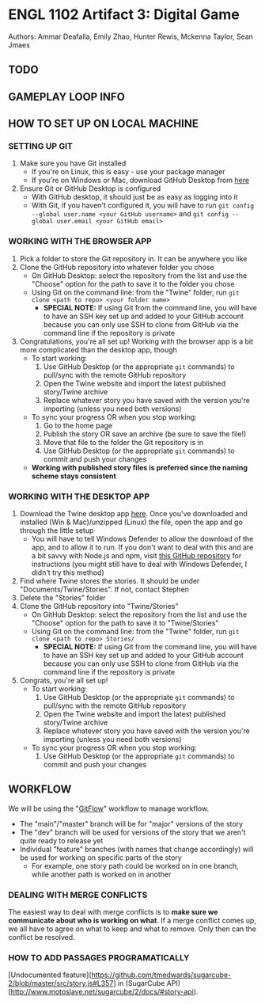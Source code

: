 # ENGL 1102 Artifact 3: Digital Game
Authors: Ammar Deafalla, Emily Zhao, Hunter Rewis, Mckenna Taylor, Sean Jmaes

## TODO

## GAMEPLAY LOOP INFO

## HOW TO SET UP ON LOCAL MACHINE

### SETTING UP GIT
1. Make sure you have Git installed
	- If you're on Linux, this is easy - use your package manager
    - If you're on Windows or Mac, download GitHub Desktop from [here](https://desktop.github.com)
2. Ensure Git or GitHub Desktop is configured
    - With GitHub desktop, it should just be as easy as logging into it
    - With Git, if you haven't configured it, you will have to run `git config --global user.name <your GitHub username>` and `git config --global user.email <your GitHub email>`

### WORKING WITH THE BROWSER APP
1. Pick a folder to store the Git repository in. It can be anywhere you like
2. Clone the GitHub repository into whatever folder you chose
    - On GitHub Desktop: select the repository from the list and use the "Choose" option for the path to save it to the folder you chose
    - Using Git on the command line: from the "Twine" folder, run `git clone <path to repo> <your folder name>`
        - **SPECIAL NOTE:** If using Git from the command line, you will have to have an SSH key set up and added to your GitHub account because you can only use SSH to clone from GitHub via the command line if the repository is private
3. Congratulations, you're all set up! Working with the browser app is a bit more complicated than the desktop app, though
    - To start working:
        1. Use GitHub Desktop (or the appropriate `git` commands) to pull/sync with the remote GitHub repository
        2. Open the Twine website and import the latest published story/Twine archive
        3. Replace whatever story you have saved with the version you're importing (unless you need both versions)
    - To sync your progress OR when you stop working:
        1. Go to the home page
        2. Publish the story OR save an archive (be sure to save the file!)
        3. Move that file to the folder the Git repository is in
        4. Use GitHub Desktop (or the appropriate `git` commands) to commit and push your changes
    - **Working with published story files is preferred since the naming scheme stays consistent**


### WORKING WITH THE DESKTOP APP
1. Download the Twine desktop app [here](https://twinery.org/). Once you've downloaded and installed (Win & Mac)/unzipped (Linux) the file, open the app and go through the little setup
    - You will have to tell Windows Defender to allow the download of the app, and to allow it to run. If you don't want to deal with this and are a bit savvy with Node.js and npm, visit [this GitHub repository](https://github.com/klembot/twinejs) for instructions (you might still have to deal with Windows Defender, I didn't try this method)
2. Find where Twine stores the stories. It should be under "Documents/Twine/Stories". If not, contact Stephen
3. Delete the "Stories" folder
4. Clone the GitHub repository into "Twine/Stories"
    - On GitHub Desktop: select the repository from the list and use the "Choose" option for the path to save it to "Twine/Stories"
    - Using Git on the command line: from the "Twine" folder, run `git clone <path to repo> Stories/`
        - **SPECIAL NOTE:** If using Git from the command line, you will have to have an SSH key set up and added to your GitHub account because you can only use SSH to clone from GitHub via the command line if the repository is private
5. Congrats, you're all set up!
    - To start working:
        1. Use GitHub Desktop (or the appropriate `git` commands) to pull/sync with the remote GitHub repository
        2. Open the Twine website and import the latest published story/Twine archive
        3. Replace whatever story you have saved with the version you're importing (unless you need both versions)
    - To sync your progress OR when you stop working:
        1. Use GitHub Desktop (or the appropriate `git` commands) to commit and push your changes

## WORKFLOW
We will be using the "[GitFlow](https://www.atlassian.com/git/tutorials/comparing-workflows/gitflow-workflow)" workflow to manage workflow.
- The "main"/"master" branch will be for "major" versions of the story
- The "dev" branch will be used for versions of the story that we aren't quite ready to release yet
- Individual "feature" branches (with names that change accordingly) will be used for working on specific parts of the story
    - For example, one story path could be worked on in one branch, while another path is worked on in another

### DEALING WITH MERGE CONFLICTS
The easiest way to deal with merge conflicts is to **make sure we communicate about who is working on what**.
If a merge conflict comes up, we all have to agree on what to keep and what to remove. Only then can the conflict be resolved.

### HOW TO ADD PASSAGES PROGRAMATICALLY
[Undocumented feature](https://github.com/tmedwards/sugarcube-2/blob/master/src/story.js#L357] in (SugarCube API)[http://www.motoslave.net/sugarcube/2/docs/#story-api).
